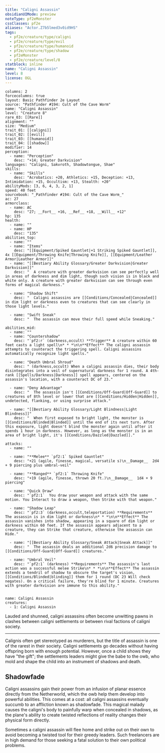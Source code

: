```yaml
---
title: "Caligni Assassin"
obsidianUIMode: preview
noteType: pf2eMonster
cssClasses: pf2e
aliases: "Actor.Z7b5lmed3v0id9HS" 
tags:
  - pf2e/creature/type/caligni
  - pf2e/creature/type/evil
  - pf2e/creature/type/humanoid
  - pf2e/creature/type/shadow
  - pf2eMonster
  - pf2e/creature/level/8
statblock: inline
name: "Caligni Assassin"
level: 8
license: OGL
---
```


```statblock
columns: 2
forcecolumns: true
layout: Basic Pathfinder 2e Layout
source: "Pathfinder #194: Cult of the Cave Worm"
name: "Caligni Assassin"
level: "Creature 8"
rare_03: [[Rare]]
alignment: ""
size: "Medium"
trait_01: [[caligni]]
trait_02: [[evil]]
trait_03: [[humanoid]]
trait_04: [[shadow]]
modifier: 14
perception:
  - name: "Perception"
    desc: "+14; Greater Darkvision"
languages: "Caligni, Sakvroth, Shadowtongue, Shae"
skills:
  - name: "Skills"
    desc: "Acrobatics: +20, Athletics: +15, Deception: +13, Intimidation: +15, Occultism: +13, Stealth: +20"
abilityMods: [3, 6, 4, 3, 2, 1]
speed: 40 feet
sourcebook: "_Pathfinder #194: Cult of the Cave Worm_"
ac: 27
armorclass:
  - name: AC
    desc: "27; __Fort__ +16, __Ref__ +18, __Will__ +12"
hp: 135
health:
  - name: ""
  - name: HP
    desc: "135"
abilities_top:
  - name: ""
  - name: "Items"
    desc: "[[Equipment/Spiked Gauntlet|+1 Striking Spiked Gauntlet]], 4x [[Equipment/Throwing Knife|Throwing Knife]], [[Equipment/Leather Armor|Leather Armor]]"
  - name: "[[Bestiary Ability Glossary/Greater Darkvision|Greater Darkvision]]"
    desc: "  A creature with greater darkvision can see perfectly well in areas of darkness and dim light, though such vision is in black and white only. A creature with greater darkvision can see through even forms of magical darkness."

  - name: "Shadow Shift"
    desc: "  Caligni assassins are [[Conditions/Concealed|Concealed]] in dim light or darkness even to creatures that can see clearly in those light levels."

  - name: "Swift Sneak"
    desc: "  The assassin can move their full speed while Sneaking."

abilities_mid:
  - name: ""
  - name: "Countershadow"
    desc: "`pf2:r` (darkness,occult) **Trigger** A creature within 60 feet casts a light spell\n* * *\n\n**Effect** The caligni assassin attempts to counteract the triggering spell. Caligni assassins automatically recognize light spells."

  - name: "Death Umbral Shroud"
    desc: " (darkness,occult) When a caligni assassin dies, their body disintegrates into a veil of supernatural darkness for 1 round. A 4th-rank [[Spells/Darkness|Darkness]] spell appears, centered on the assassin's location, with a counteract DC of 23."

  - name: "Deny Advantage"
    desc: "  The assassin isn't [[Conditions/Off-Guard|Off-Guard]] to creatures of 8th level or lower that are [[Conditions/Hidden|Hidden]], undetected, flanking, or using surprise attack."

  - name: "[[Bestiary Ability Glossary/Light Blindness|Light Blindness]]"
    desc: "  When first exposed to bright light, the monster is [[Conditions/Blinded|Blinded]] until the end of its next turn. After this exposure, light doesn't blind the monster again until after it spends 1 hour in darkness. However, as long as the monster is in an area of bright light, it's [[Conditions/Dazzled|Dazzled]]."

attacks:
  - name: ""

  - name: "**Melee** `pf2:1` Spiked Gauntlet"
    desc: "+21 (agile, finesse, magical, versatile s)\n__Damage__  2d4 + 9 piercing plus umbral-veil"

  - name: "**Ranged** `pf2:1` Throwing Knife"
    desc: "+19 (agile, finesse, thrown 20 ft.)\n__Damage__  1d4 + 9 piercing"

  - name: "Quick Draw"
    desc: "`pf2:1`  You draw your weapon and attack with the same motion. You Interact to draw a weapon, then Strike with that weapon."

  - name: "Shadow Leap"
    desc: "`pf2:3` (darkness,occult,teleportation) **Requirements** The assassin is in dim light or darkness\n* * *\n\n**Effect** The assassin vanishes into shadow, appearing in a square of dim light or darkness within 60 feet. If the assassin appears adjacent to a creature, they can Strike that creature, otherwise the assassin can Hide."

  - name: "[[Bestiary Ability Glossary/Sneak Attack|Sneak Attack]]"
    desc: "  The assassin deals an additional 2d6 precision damage to [[Conditions/Off-Guard|Off-Guard]] creatures."

  - name: "Umbral Veil"
    desc: "`pf2:1` (darkness) **Requirements** The assassin's last action was a successful melee Strike\n* * *\n\n**Effect** The assassin extends a tendril of shadow to obscure the target's vision, [[Conditions/Blinded|blinding]] them for 1 round (DC 23 Will check negates). On a critical failure, they're blind for 1 minute. Creatures with greater darkvision are immune to this ability."
 
```

```encounter-table
name: Caligni Assassin
creatures:
  - 1: Caligni Assassin
```



Lauded and shunned, caligni assassins often become unwitting pawns in clashes between caligni settlements or between rival factions of caligni society.

* * *

Calignis often get stereotyped as murderers, but the title of assassin is one of the rarest in their society. Caligni settlements go decades without having offspring born with enough potential. However, once a child shows they have "the gift"; the settlements leaders might give the babe to the owb, who mold and shape the child into an instrument of shadows and death.

## Shadowfade

Caligni assassins gain their power from an infusion of planar essence directly from the Netherworld, which the owb help them develop into powerful abilities. This comes at a cost: all caligni assassins eventually succumb to an affliction known as shadowfade. This magical malady causes the caligni's body to painfully warp when concealed in shadows, as the plane's ability to create twisted reflections of reality changes their physical form directly.

Sometimes a caligni assassin will flee home and strike out on their own to avoid becoming a twisted tool for their greedy leaders. Such freelancers are in high demand for those seeking a fatal solution to their own political problems.

